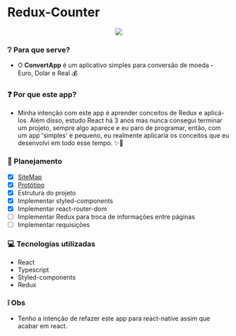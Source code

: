 # Redux-Counter
<p align="center">
  <img src="https://i.imgur.com/KLSUQNm.gif" />
</p>

### ❔ Para que serve?
- O **ConvertApp** é um aplicativo simples para conversão de moeda - Euro, Dolar e Real 💰

### ❓ Por que este app?
- Minha intenção com este app é aprender conceitos de Redux e aplicá-los. Além disso, estudo React há 3 anos mas nunca consegui terminar um projeto, sempre algo aparece e eu paro de programar, então, com um app 'simples' e pequeno, eu realmente aplicaria os conceitos que eu desenvolvi em todo esse tempo. ✨🚀

### 📖 Planejamento
  - [x] [SiteMap](https://whimsical.com/convertapp-6Rwpm2zXfmRQGW8zR7ft6J)
  - [x] [Protótipo](https://www.figma.com/file/ALCWyJbZqP5UkpwhtSkCfM/Convers%C3%A3o-de-Moedas) 
  - [x] Estrutura do projeto 
  - [x] Implementar styled-components
  - [x] Implementar react-router-dom
  - [ ] Implementar Redux para troca de informações entre páginas
  - [ ] Implementar requisições

### 💻 Tecnologias utilizadas
- React
- Typescript
- Styled-components
- Redux

### ❕ Obs
- Tenho a intenção de refazer este app para react-native assim que acabar em react.
